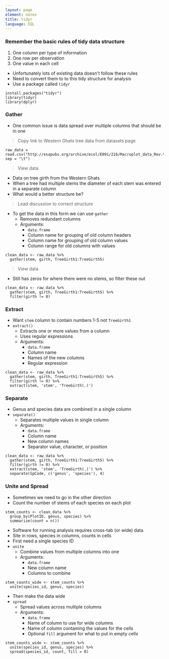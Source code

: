 ```yaml
---
layout: page
element: notes
title: tidyr
language: SQL
---
```


### Remember the basic rules of tidy data structure

1. One column per type of information
2. One row per observation
3. One value in each cell

* Unfortunately lots of existing data doesn't follow these rules
* Need to convert them to to this tidy structure for analysis
* Use a package called `tidyr`

```
install.packages("tidyr")
library(tidyr)
library(dplyr)
```

### Gather

* One common issue is data spread over multiple columns that should be in one

> Copy link to Western Ghats tree data from datasets page

```
raw_data = read.csv("http://esapubs.org/archive/ecol/E091/216/Macroplot_data_Rev.txt", sep = "\t")
```

> View data

* Data on tree girth from the Western Ghats
* When a tree had multiple stems the diameter of each stem was entered in a separate column
* What would a better structure be?

> Lead discussion to correct structure

* To get the data in this form we can use `gather`
    * Removes redundant columns
    * Arguments:
        * `data.frame`
        * Column name for grouping of old column headers
        * Column name for grouping of old column values
        * Column range for old columns with values

```
clean_data <- raw_data %>%
  gather(stem, girth, TreeGirth1:TreeGirth5)
```

> View data

* Still has zeros for where there were no stems, so filter these out

```
clean_data <- raw_data %>%
  gather(stem, girth, TreeGirth1:TreeGirth5) %>%
  filter(girth != 0)
```

### Extract

* Want `stem` column to contain numbers 1-5 not `TreeGirth1`
* `extract()`
    * Extracts one or more values from a column
    * Uses regular expressions
    * Arguments:
        * `data.frame`
        * Column name
        * Names of the new columns
        * Regular expression

```
clean_data <- raw_data %>%
  gather(stem, girth, TreeGirth1:TreeGirth5) %>%
  filter(girth != 0) %>%
  extract(stem, 'stem', 'TreeGirth(.)')
```

### Separate

* Genus and species data are combined in a single column
* `separate()`
    * Separates multiple values in single column
    * Arguments:
        * `data.frame`
        * Column name
        * New column names
        * Separator value, character, or position

```
clean_data <- raw_data %>%
  gather(stem, girth, TreeGirth1:TreeGirth5) %>%
  filter(girth != 0) %>%
  extract(stem, 'stem', 'TreeGirth(.)') %>%
  separate(SpCode, c('genus', 'species'), 4)
```

### Unite and Spread

* Sometimes we need to go in the other direction
* Count the number of stems of each species on each plot

```
stem_counts <- clean_data %>% 
  group_by(PlotID, genus, species) %>% 
  summarize(count = n())
```

* Software for running analysis requires cross-tab (or wide) data
* Site in rows, species in columns, counts in cells
* First need a single species ID
* `unite`
    * Combine values from multiple columns into one
    * Arguments:
        * `data.frame`
        * New column name
        * Columns to combine

```
stem_counts_wide <- stem_counts %>% 
  unite(species_id, genus, species)
```

* Then make the data wide
* `spread`
    * Spread values across multiple columns
    * Arguments:
        * `data.frame`
        * Name of column to use for wide columns
        * Name of column containing the values for the cells
        * Optional `fill` argument for what to put in empty cells

```
stem_counts_wide <- stem_counts %>% 
  unite(species_id, genus, species) %>% 
  spread(species_id, count, fill = 0)
```
